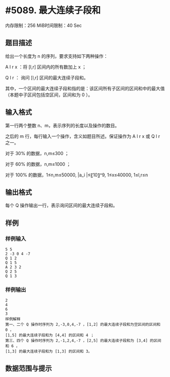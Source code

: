 # #5089. 最大连续子段和

内存限制：256 MiB时间限制：40 Sec

## 题目描述

给出一个长度为 n 的序列，要求支持如下两种操作：

A  l  r  x ：将 [l,r] 区间内的所有数加上 x ；

Q  l  r ： 询问 [l,r] 区间的最大连续子段和。

其中，一个区间的最大连续子段和指的是：该区间所有子区间的区间和中的最大值（本题中子区间包括空区间，区间和为 0 ）。

## 输入格式

第一行两个整数 n、m，表示序列的长度以及操作的数目。

之后的 m 行，每行输入一个操作，含义如题目所述。保证操作为  A  l  r  x  或  Q  l  r  之一。

对于 30% 的数据，n,m&le;300 ；

对于 60% 的数据，n,m&le;1000 ；

对于 100% 的数据，1&le;n,m&le;50000, |a_i |&le;〖10〗^9, 1&le;x&le;40000, 1&le;l,r&le;n

## 输出格式

每个 Q 操作输出一行，表示询问区间的最大连续子段和。

## 样例

### 样例输入

    
    5 5
    2 -3 0 4 -7
    Q 1 2
    Q 1 5
    A 2 3 2
    Q 2 5
    Q 1 3
    

### 样例输出

    
    2
    4
    6
    3
    样例解释
    第一、二个 Q 操作时序列为 2,-3,0,4,-7 ，[1,2] 的最大连续子段和为空区间的区间和 0 ，
    [1,5] 的最大连续子段和为 [4,4] 的区间和 4 ；
    第三、四个 Q 操作时序列为 2,-1,2,4,-7 ，[2,5] 的最大连续子段和为 [3,4] 的区间和 6 ，
    [1,3] 的最大连续子段和为 [1,3] 的区间和 3。
    

## 数据范围与提示
